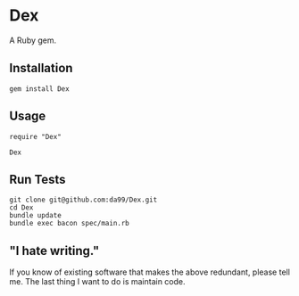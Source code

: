 
Dex
================

A Ruby gem.

Installation
------------

    gem install Dex

Usage
------

    require "Dex"
    
    Dex


Run Tests
---------

    git clone git@github.com:da99/Dex.git
    cd Dex
    bundle update
    bundle exec bacon spec/main.rb

"I hate writing."
-----------------------------

If you know of existing software that makes the above redundant,
please tell me. The last thing I want to do is maintain code.

